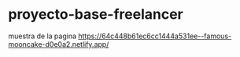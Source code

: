 # proyecto-base-freelancer
muestra de la pagina
https://64c448b61ec6cc1444a531ee--famous-mooncake-d0e0a2.netlify.app/
